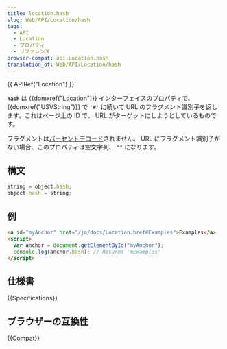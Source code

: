 ```yaml
---
title: location.hash
slug: Web/API/Location/hash
tags:
  - API
  - Location
  - プロパティ
  - リファレンス
browser-compat: api.Location.hash
translation_of: Web/API/Location/hash
---
```

{{ APIRef("Location") }}

**`hash`** は {{domxref("Location")}} インターフェイスのプロパティで、 {{domxref("USVString")}} で `'#'` に続いて URL のフラグメント識別子を返します。これはページ上の ID で、 URL がターゲットにしようとしているものです。

フラグメントは[パーセントデコード](/ja/docs/Glossary/percent-encoding)されません。 URL にフラグメント識別子がない場合、このプロパティは空文字列、 `""` になります。

## 構文

```js
string = object.hash;
object.hash = string;
```

## 例

```html
<a id="myAnchor" href="/ja/docs/Location.href#Examples">Examples</a>
<script>
  var anchor = document.getElementById("myAnchor");
  console.log(anchor.hash); // Returns '#Examples'
</script>
```

## 仕様書

{{Specifications}}

## ブラウザーの互換性

{{Compat}}
